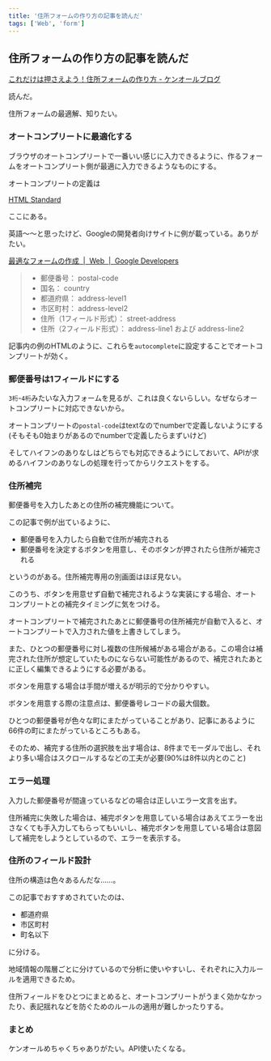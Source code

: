 ```yaml
---
title: '住所フォームの作り方の記事を読んだ'
tags: ['Web', 'form']
---
```


## 住所フォームの作り方の記事を読んだ

[これだけは押さえよう！住所フォームの作り方 \- ケンオールブログ](https://blog.kenall.jp/entry/address-form-best-practice)

読んだ。

住所フォームの最適解、知りたい。

### オートコンプリートに最適化する

ブラウザのオートコンプリートで一番いい感じに入力できるように、作るフォームをオートコンプリート側が最適に入力できるようなものにする。

オートコンプリートの定義は

[HTML Standard](https://html.spec.whatwg.org/multipage/form-control-infrastructure.html#autofill)

ここにある。

英語〜〜と思ったけど、Googleの開発者向けサイトに例が載っている。ありがたい。

[最適なフォームの作成  \|  Web  \|  Google Developers](https://developers.google.com/web/fundamentals/design-and-ux/input/forms#%E6%8E%A8%E5%A5%A8%E5%85%A5%E5%8A%9B_name_%E3%81%8A%E3%82%88%E3%81%B3_autocomplete_%E5%B1%9E%E6%80%A7%E5%80%A4)

> - 郵便番号： postal-code
> - 国名： country
> - 都道府県： address-level1
> - 市区町村： address-level2
> - 住所（1フィールド形式）： street-address
> - 住所（2フィールド形式）： address-line1 および address-line2

記事内の例のHTMLのように、これらを`autocomplete`に設定することでオートコンプリートが効く。

### 郵便番号は1フィールドにする

`3桁`-`4桁`みたいな入力フォームを見るが、これは良くないらしい。なぜならオートコンプリートに対応できないから。

オートコンプリートの`postal-code`はtextなのでnumberで定義しないようにする(そもそも0始まりがあるのでnumberで定義したらまずいけど)

そしてハイフンのありなしはどちらでも対応できるようにしておいて、APIが求めるハイフンのありなしの処理を行ってからリクエストをする。

### 住所補完

郵便番号を入力したあとの住所の補完機能について。

この記事で例が出ているように、

- 郵便番号を入力したら自動で住所が補完される
- 郵便番号を決定するボタンを用意し、そのボタンが押されたら住所が補完される

というのがある。住所補完専用の別画面はほぼ見ない。

このうち、ボタンを用意せず自動で補完されるような実装にする場合、オートコンプリートとの補完タイミングに気をつける。

オートコンプリートで補完されたあとに郵便番号の住所補完が自動で入ると、オートコンプリートで入力された値を上書きしてしまう。

また、ひとつの郵便番号に対し複数の住所候補がある場合がある。この場合は補完された住所が想定していたものにならない可能性があるので、補完されたあとに正しく編集できるようにする必要がある。

ボタンを用意する場合は手間が増えるが明示的で分かりやすい。

ボタンを用意する際の注意点は、郵便番号レコードの最大個数。

ひとつの郵便番号が色々な町にまたがっていることがあり、記事にあるように66件の町にまたがっているところもある。

そのため、補完する住所の選択肢を出す場合は、8件までモーダルで出し、それより多い場合はスクロールするなどの工夫が必要(90%は8件以内とのこと)

### エラー処理

入力した郵便番号が間違っているなどの場合は正しいエラー文言を出す。

住所補完に失敗した場合は、補完ボタンを用意している場合はあえてエラーを出さなくても手入力してもらってもいいし、補完ボタンを用意している場合は意図して補完をしようとしているので、エラーを表示する。

### 住所のフィールド設計

住所の構造は色々あるんだな……。

この記事でおすすめされていたのは、

- 都道府県
- 市区町村
- 町名以下

に分ける。

地域情報の階層ごとに分けているので分析に使いやすいし、それぞれに入力ルールを適用できるため。

住所フィールドをひとつにまとめると、オートコンプリートがうまく効かなかったり、表記揺れなどを防ぐためのルールの適用が難しかったりする。

### まとめ

ケンオールめちゃくちゃありがたい。API使いたくなる。
